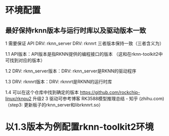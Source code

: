 #  环境配置
## 最好保持rknn版本与运行时库以及驱动版本一致
1 需要保证 API    DRV: rknn_server   DRV: rknnrt  三者版本保持一致（三者含义为）

1.1 API版本：API版本是指RKNN提供的编程接口的版本                     （这和在rknn-toolkit2中可找到对应的版本）

1.2 DRV: rknn_server版本：DRV: rknn_server是RKNN的驱动程序        

1.3 DRV: rknnrt版本：DRV: rknnrt是RKNN的运行时库

1.4 可以在这个仓库中找到确定的版本  https://github.com/rockchip-linux/rknpu2 升级2 3 驱动可参考博客   RK3588模型推理总结 - 知乎 (zhihu.com)（step3: 更新板子的rknn_server和librknnrt.so）

# 以1.3版本为例配置rknn-toolkit2环境